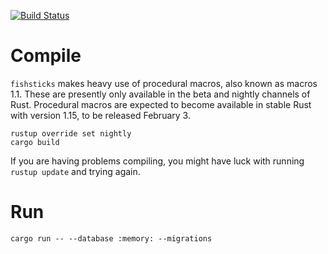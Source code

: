[![Build Status](https://travis-ci.org/revolverhuset/fishsticks.svg?branch=master)](https://travis-ci.org/revolverhuset/fishsticks)

Compile
=======
`fishsticks` makes heavy use of procedural macros, also known as macros 1.1.
These are presently only available in the beta and nightly channels of Rust.
Procedural macros are expected to become available in stable Rust with version
1.15, to be released February 3.

    rustup override set nightly
    cargo build

If you are having problems compiling, you might have luck with running
`rustup update` and trying again.

Run
===
    cargo run -- --database :memory: --migrations
